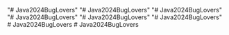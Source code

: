 "# Java2024BugLovers" 
"# Java2024BugLovers" 
"# Java2024BugLovers" 
"# Java2024BugLovers" 
"# Java2024BugLovers" 
"# Java2024BugLovers" 
#   J a v a 2 0 2 4 B u g L o v e r s  
 #   J a v a 2 0 2 4 B u g L o v e r s  
 
